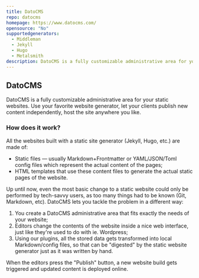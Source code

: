 ```yaml
---
title: DatoCMS
repo: datocms
homepage: https://www.datocms.com/
opensource: "No"
supportedgenerators:
  - Middleman
  - Jekyll
  - Hugo
  - Metalsmith
description: DatoCMS is a fully customizable administrative area for your static websites. Use your favorite website generator, let your clients publish new content independently, host the site anywhere you like.
---
```

## DatoCMS
DatoCMS is a fully customizable administrative area for your static websites. Use your favorite website generator, let your clients publish new content independently, host the site anywhere you like.

### How does it work?
All the websites built with a static site generator (Jekyll, Hugo, etc.) are made of:

- Static files — usually Markdown+Frontmatter or YAML/JSON/Toml config files which represent the actual content of the pages;
- HTML templates that use these content files to generate the actual static pages of the website.

Up until now, even the most basic change to a static website could only be performed by tech-savvy users, as too many things had to be known (Git, Markdown, etc). DatoCMS lets you tackle the problem in a different way:

1. You create a DatoCMS administrative area that fits exactly the needs of your website;
2. Editors change the contents of the website inside a nice web interface, just like they're used to do with ie. Wordpress;
3. Using our plugins, all the stored data gets transformed into local Markdown/config files, so that can be "digested" by the static website generator just as it was written by hand.

When the editors press the "Publish" button, a new website build gets triggered and updated content is deployed online.